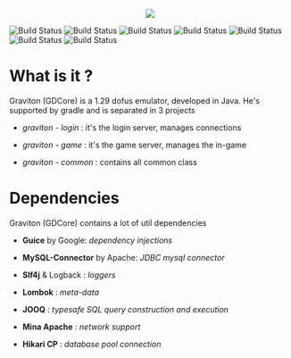 <p align="center"><IMG SRC="https://i.gyazo.com/760ac25569c32430a3d1817a77e0fd6e.png"></p>

![Build Status](https://img.shields.io/badge/Jooq-3.9.2-green.svg?style=flat)
![Build Status](https://img.shields.io/badge/MySql-6.0.6-green.svg?style=flat)
![Build Status](https://img.shields.io/badge/Slf4j-1.7.25-blue.svg?style=flat)
![Build Status](https://img.shields.io/badge/Guice-4.1.0-green.svg?style=flat)
![Build Status](https://img.shields.io/badge/Hikari-2.6.1-green.svg?style=flat)
![Build Status](https://img.shields.io/badge/Mina-2.0.15-red.svg?style=flat)
![Build Status](https://img.shields.io/badge/Rhino-1.7.7-red.svg?style=flat)




<h1>What is it ?</h1>

Graviton (GDCore) is a 1.29 dofus emulator, developed in Java. He's supported by gradle and is separated in 3 projects

- <i>graviton - login</i> : it's the login server, manages connections

- <i>graviton - game</i> : it's the game server, manages the in-game

- <i>graviton - common</i> : contains all common class

<h1>Dependencies</h1>

Graviton (GDCore)  contains a lot of util dependencies

- <b>Guice</b> by Google: <i>dependency injections</i>

- <b>MySQL-Connector</b> by Apache: <i>JDBC mysql connector</i>

- <b>Slf4j</b> & Logback : <i>loggers</i>

- <b>Lombok</b> : <i>meta-data</i>

- <b>JOOQ</b> : <i>typesafe SQL query construction and execution</i>

- <b>Mina Apache</b> : <i>network support</i>

- <b>Hikari CP</b> : <i>database pool connection</i>

